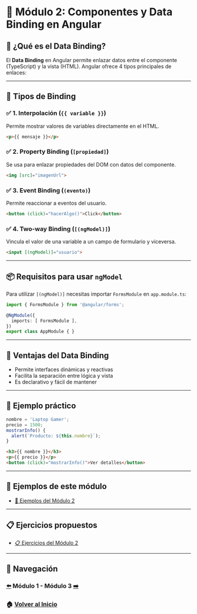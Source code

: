 # 📘 Módulo 2: Componentes y Data Binding en Angular

## 🧩 ¿Qué es el Data Binding?

El **Data Binding** en Angular permite enlazar datos entre el componente (TypeScript) y la vista (HTML). Angular ofrece 4 tipos principales de enlaces:

---

## 🔗 Tipos de Binding

### ✅ 1. Interpolación (`{{ variable }}`)

Permite mostrar valores de variables directamente en el HTML.
```html
<p>{{ mensaje }}</p>
```

### ✅ 2. Property Binding (`[propiedad]`)

Se usa para enlazar propiedades del DOM con datos del componente.
```html
<img [src]="imagenUrl">
```

### ✅ 3. Event Binding (`(evento)`)

Permite reaccionar a eventos del usuario.
```html
<button (click)="hacerAlgo()">Click</button>
```

### ✅ 4. Two-way Binding (`[(ngModel)]`)

Vincula el valor de una variable a un campo de formulario y viceversa.
```html
<input [(ngModel)]="usuario">
```

---

## 📦 Requisitos para usar `ngModel`

Para utilizar `[(ngModel)]` necesitas importar `FormsModule` en `app.module.ts`:

```ts
import { FormsModule } from '@angular/forms';

@NgModule({
  imports: [ FormsModule ],
})
export class AppModule { }
```

---

## 🧠 Ventajas del Data Binding

- Permite interfaces dinámicas y reactivas
- Facilita la separación entre lógica y vista
- Es declarativo y fácil de mantener

---

## 🧪 Ejemplo práctico

```ts
nombre = 'Laptop Gamer';
precio = 1500;
mostrarInfo() {
  alert(`Producto: ${this.nombre}`);
}
```

```html
<h3>{{ nombre }}</h3>
<p>{{ precio }}</p>
<button (click)="mostrarInfo()">Ver detalles</button>
```

---

## 🧪 Ejemplos de este módulo

* [🧪 Ejemplos del Módulo 2](./Ejemplos/README.md)

---

## 📋 Ejercicios propuestos

* [📋 Ejercicios del Módulo 2](./Ejercicios/README.md)

---

## 🔁 Navegación

### [⬅️](../Modulo_1_Introduccion_a_Angular/Modulo_1.md) Módulo 1 - Módulo 3 [➡️](./Modulo_3.md)

### 🏠 [Volver al Inicio](../README.md)

